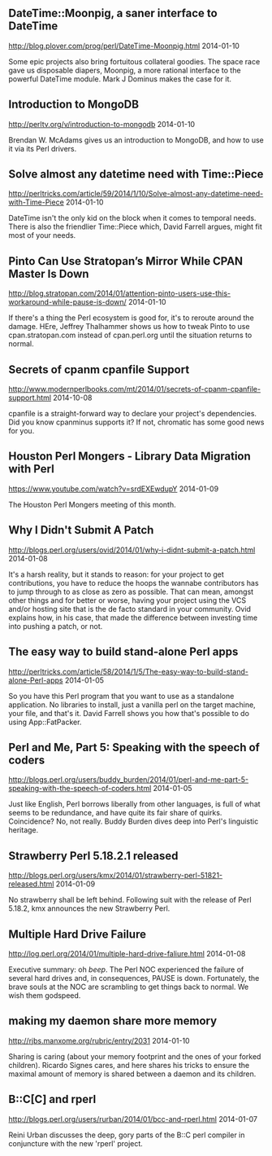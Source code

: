 


## DateTime::Moonpig, a saner interface to DateTime 
http://blog.plover.com/prog/perl/DateTime-Moonpig.html
2014-01-10

Some epic projects also bring fortuitous collateral goodies.
The space race gave us disposable diapers, Moonpig, a more rational 
interface to the powerful DateTime module. Mark J Dominus makes the 
case for it.

## Introduction to MongoDB
http://perltv.org/v/introduction-to-mongodb
2014-01-10

Brendan W. McAdams gives us an introduction to MongoDB, and how to use it via 
its Perl drivers.

## Solve almost any datetime need with Time::Piece
http://perltricks.com/article/59/2014/1/10/Solve-almost-any-datetime-need-with-Time-Piece
2014-01-10

DateTime isn't the only kid on the block when it comes to temporal needs.
There is also the friendlier Time::Piece which, David Farrell argues, might
fit most of your needs.

## Pinto Can Use Stratopan’s Mirror While CPAN Master Is Down
http://blog.stratopan.com/2014/01/attention-pinto-users-use-this-workaround-while-pause-is-down/
2014-01-10

If there's a thing the Perl ecosystem is good for, it's to reroute around the
damage. HEre, Jeffrey Thalhammer shows us how to tweak Pinto to use
cpan.stratopan.com instead of cpan.perl.org until the situation returns to
normal.

## Secrets of cpanm cpanfile Support
http://www.modernperlbooks.com/mt/2014/01/secrets-of-cpanm-cpanfile-support.html
2014-10-08

cpanfile is a straight-forward way to declare your project's dependencies.
Did you know cpanminus supports it? If not, chromatic has some good news for
you.

##  Houston Perl Mongers - Library Data Migration with Perl 
https://www.youtube.com/watch?v=srdEXEwdupY
2014-01-09

The Houston Perl Mongers meeting of this month.

## Why I Didn't Submit A Patch
http://blogs.perl.org/users/ovid/2014/01/why-i-didnt-submit-a-patch.html
2014-01-08

It's a harsh reality, but it stands to reason: for your project to get 
contributions, you have to reduce the hoops the wannabe contributors has to
jump through  to as close as zero as possible. That can mean, amongst other
things and for better or worse, having your project using the VCS and/or
hosting site that is the de facto standard in your community. Ovid explains
how, in his case, that made the difference between investing time into pushing
a patch, or not.

## The easy way to build stand-alone Perl apps
http://perltricks.com/article/58/2014/1/5/The-easy-way-to-build-stand-alone-Perl-apps
2014-01-05

So you have this Perl program that you want to use as a standalone
application. No libraries to install, just a vanilla perl on the target
machine, your file, and that's it. David Farrell shows you how that's possible
to do using App::FatPacker.

## Perl and Me, Part 5: Speaking with the speech of coders
http://blogs.perl.org/users/buddy_burden/2014/01/perl-and-me-part-5-speaking-with-the-speech-of-coders.html
2014-01-05

Just like English, Perl borrows liberally from other languages, is full of
what seems to be redundance, and have quite its fair share of quirks. 
Coincidence? No, not really. Buddy Burden dives deep into Perl's linguistic heritage.

## Strawberry Perl 5.18.2.1 released
http://blogs.perl.org/users/kmx/2014/01/strawberry-perl-51821-released.html
2014-01-09

No strawberry shall be left behind. Following suit with the release
of Perl 5.18.2, kmx announces the new Strawberry Perl.

## Multiple Hard Drive Failure 
http://log.perl.org/2014/01/multiple-hard-drive-faliure.html
2014-01-08

Executive summary: oh *beep*. The Perl NOC experienced the failure of several
hard drives and, in consequences, PAUSE is down. Fortunately, the brave souls
at the NOC are scrambling to get things back to normal. We wish them godspeed.


## making my daemon share more memory
http://rjbs.manxome.org/rubric/entry/2031
2014-01-10

Sharing is caring (about your memory footprint and the ones of your forked
children). Ricardo Signes cares, and here shares his tricks to ensure the maximal amount of memory is
shared between a daemon and its children.

## B::C[C] and rperl
http://blogs.perl.org/users/rurban/2014/01/bcc-and-rperl.html
2014-01-07

Reini Urban discusses the deep, gory parts of the B::C perl compiler
in conjuncture with the new 'rperl' project.

